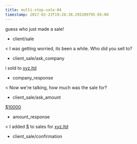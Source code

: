 ```yaml
---
title: multi-step-sale-04
timestamp: 2017-02-23T19:28:38.295209795-05:00
---
```


guess who just made a sale!
* client/sale

< I was getting worried, its been a while. Who did you sell to?
* client_sale/ask_company

i sold to [xyz.ltd](company_name)
* company_response

< Now we're talking, how much was the sale for?
* client_sale/ask_amount

[$10000](amount_of_money)
* amount_response

< I added [$](amount_of_money) to sales for [xyz.ltd](company_name)
* client_sale/confirmation

